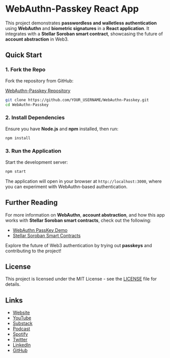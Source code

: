 # WebAuthn-Passkey React App

This project demonstrates **passwordless and walletless authentication** using **WebAuthn** and **biometric signatures** in a **React application**. It integrates with a **Stellar Soroban smart contract**, showcasing the future of **account abstraction** in Web3.

## Quick Start

### 1. Fork the Repo

Fork the repository from GitHub:

[WebAuthn-Passkey Repository](https://github.com/jamesbachini/WebAuthn-Passkey.git)

```bash
git clone https://github.com/YOUR_USERNAME/WebAuthn-Passkey.git
cd WebAuthn-Passkey
```

### 2. Install Dependencies

Ensure you have **Node.js** and **npm** installed, then run:

```bash
npm install
```

### 3. Run the Application

Start the development server:

```bash
npm start
```

The application will open in your browser at `http://localhost:3000`, where you can experiment with WebAuthn-based authentication.

## Further Reading

For more information on **WebAuthn**, **account abstraction**, and how this app works with **Stellar Soroban smart contracts**, check out the following:

- [WebAuthn PassKey Demo](https://passkey.sorobanbyexample.org/)
- [Stellar Soroban Smart Contracts](https://github.com/kalepail/soroban-passkey/)

Explore the future of Web3 authentication by trying out **passkeys** and contributing to the project!

## License

This project is licensed under the MIT License - see the [LICENSE](LICENSE) file for details.

## Links

- [Website](https://jamesbachini.com)
- [YouTube](https://www.youtube.com/c/JamesBachini?sub_confirmation=1)
- [Substack](https://bachini.substack.com)
- [Podcast](https://podcasters.spotify.com/pod/show/jamesbachini)
- [Spotify](https://open.spotify.com/show/2N0D9nvdxoe9rY3jxE4nOZ)
- [Twitter](https://twitter.com/james_bachini)
- [LinkedIn](https://www.linkedin.com/in/james-bachini/)
- [GitHub](https://github.com/jamesbachini)